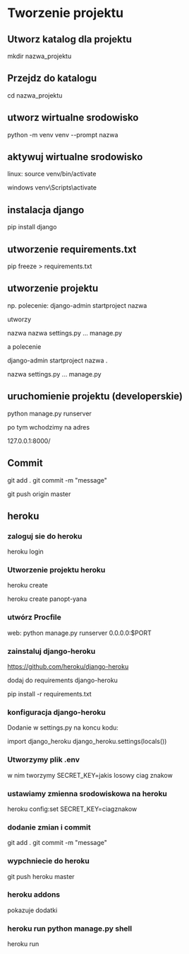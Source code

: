 


# Tworzenie projektu

## Utworz katalog dla projektu

mkdir nazwa_projektu

## Przejdz do katalogu

cd nazwa_projektu

## utworz wirtualne srodowisko

python -m venv venv --prompt nazwa

## aktywuj wirtualne srodowisko

linux:
source venv/bin/activate

windows
venv\Scripts\activate

## instalacja django

pip install django

## utworzenie requirements.txt

pip freeze > requirements.txt


## utworzenie projektu

np. polecenie:
django-admin startproject nazwa

utworzy

nazwa
    nazwa
        settings.py
        ...
    manage.py


a polecenie 

django-admin startproject nazwa .

nazwa
    settings.py
    ...
manage.py


## uruchomienie projektu (developerskie)

python manage.py runserver

po tym wchodzimy na adres 

127.0.0.1:8000/

## Commit

git add .
git commit -m "message"

git push origin master

## heroku

### zaloguj sie do heroku

heroku login

### Utworzenie projektu heroku

heroku create

heroku create panopt-yana

### utwórz Procfile

web: python manage.py runserver 0.0.0.0:$PORT

### zainstaluj django-heroku

https://github.com/heroku/django-heroku

dodaj do requirements django-heroku

pip install -r requirements.txt

### konfiguracja django-heroku

Dodanie w settings.py na koncu kodu:

import django_heroku
django_heroku.settings(locals())

### Utworzymy plik .env

w nim tworzymy SECRET_KEY=jakis losowy ciag znakow

### ustawiamy zmienna srodowiskowa na heroku

heroku config:set SECRET_KEY=ciagznakow

### dodanie zmian i commit

git add .
git commit -m "message"

### wypchniecie do heroku

git push heroku master

### heroku addons

pokazuje dodatki

### heroku run python manage.py shell 

heroku run 
